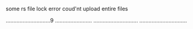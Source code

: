some rs file lock error coud'nt upload entire files

.............................9
........................
.............................
...............................

